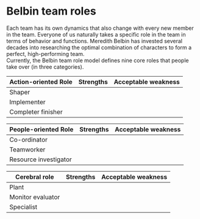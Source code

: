 # Belbin team roles

Each team has its own dynamics that also change with every new member in the team. Everyone of us naturally takes a specific role in the team in terms of behavior and functions. Meredith Belbin has invested several decades into researching the optimal combination of characters to form a perfect, high-performing team.\
Currently, the Belbin team role model defines nine core roles that people take over (in three categories).

| Action-oriented Role                   | Strengths | Acceptable weakness |
|-------------------|--------------------|---------------------|
| Shaper            |                    |                     |
| Implementer       |                    |                     |
| Completer finisher|                    |                     |


| People-oriented Role                   | Strengths | Acceptable weakness |
|-------------------|--------------------|---------------------|
| Co-ordinator      |                    |                     |
| Teamworker        |                    |                     |
| Resource investigator |                |                     |

| Cerebral role     | Strengths          | Acceptable weakness |
|-------------------|-------------------|---------------------|
| Plant             |                   |                     |
| Monitor evaluator |                   |                     |
| Specialist        |                   |                     |
